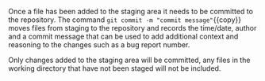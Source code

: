 Once a file has been added to the staging area it needs to be committed to the repository. The command `git commit -m "commit message"`{{copy}} moves files from staging to the repository and records the time/date, author and a commit message that can be used to add additional context and reasoning to the changes such as a bug report number.

Only changes added to the staging area will be committed, any files in the working directory that have not been staged will not be included.

